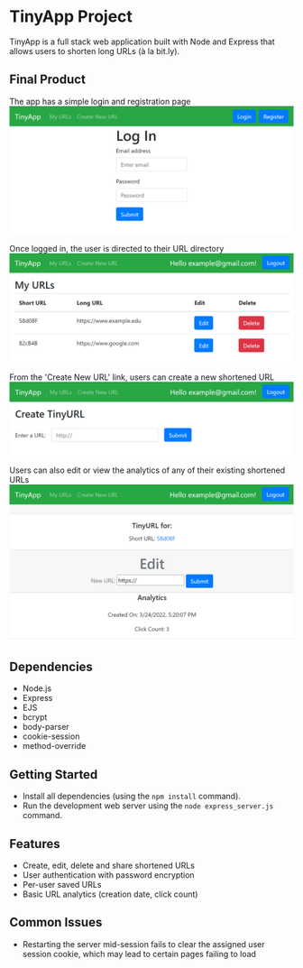 # TinyApp Project

TinyApp is a full stack web application built with Node and Express that allows users to shorten long URLs (à la bit.ly).

## Final Product

The app has a simple login and registration page
!["Screenshot of login page"](https://github.com/robotsch/tinyapp/blob/main/docs/login.PNG?raw=true)

Once logged in, the user is directed to their URL directory
!["Screenshot of URL listing"](https://github.com/robotsch/tinyapp/blob/main/docs/url_list.PNG?raw=true)

From the 'Create New URL' link, users can create a new shortened URL
!["Screenshot of URL creation page"](https://github.com/robotsch/tinyapp/blob/main/docs/url_creation.PNG?raw=true)

Users can also edit or view the analytics of any of their existing shortened URLs
!["Screenshot of URL Edit page"](https://github.com/robotsch/tinyapp/blob/main/docs/url_edit.PNG?raw=true)

## Dependencies

- Node.js
- Express
- EJS
- bcrypt
- body-parser
- cookie-session
- method-override


## Getting Started

- Install all dependencies (using the `npm install` command).
- Run the development web server using the `node express_server.js` command.

## Features

- Create, edit, delete and share shortened URLs
- User authentication with password encryption
- Per-user saved URLs
- Basic URL analytics (creation date, click count)

## Common Issues

- Restarting the server mid-session fails to clear the assigned user session cookie, which may lead to certain pages failing to load